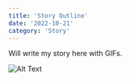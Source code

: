 ```yaml
---
title: 'Story Outline'
date: '2022-10-21'
category: 'Story'
---
```


Will write my story here with GIFs.

![Alt Text](https://media.giphy.com/media/vFKqnCdLPNOKc/giphy.gif)